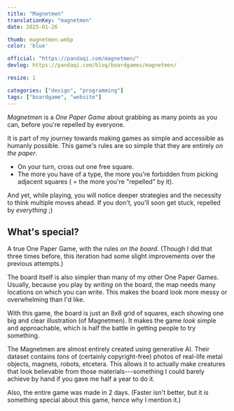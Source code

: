 ```yaml
---
title: "Magnetmen"
translationKey: "magnetmen"
date: 2025-01-26

thumb: magnetmen.webp
color: 'blue'

official: "https://pandaqi.com/magnetmen/"
devlog: https://pandaqi.com/blog/boardgames/magnetmen/

resize: 1

categories: ["design", "programming"]
tags: ["boardgame", "website"]
---
```


_Magnetmen_ is a _One Paper Game_ about grabbing as many points as you can, before you're repelled by everyone.

It is part of my journey towards making games as simple and accessible as humanly possible. This game's rules are so simple that they are entirely _on the paper_.

* On your turn, cross out one free square.
* The more you have of a type, the more you're forbidden from picking adjacent squares ( = the more you're "repelled" by it).

And yet, while playing, you will notice deeper strategies and the necessity to think multiple moves ahead. If you don't, you'll soon get stuck, repelled by _everything_ ;)

## What's special?

A true One Paper Game, with the rules _on the board_. (Though I did that three times before, this iteration had some slight improvements over the previous attempts.)

The board itself is also simpler than many of my other One Paper Games. Usually, because you play by _writing_ on the board, the map needs many locations on which you can write. This makes the board look more messy or overwhelming than I'd like.

With this game, the board is just an 8x8 grid of squares, each showing one big and clear illustration (of Magnetmen). It makes the game _look_ simple and approachable, which is half the battle in getting people to try something.

The Magnetmen are almost entirely created using generative AI. Their dataset contains _tons_ of (certainly copyright-free) photos of real-life metal objects, magnets, robots, etcetera. This allows it to actually make creatures that look believable from those materials---something I could barely achieve by hand if you gave me half a year to do it.

Also, the entire game was made in 2 days. (Faster isn't better, but it _is_ something special about this game, hence why I mention it.)